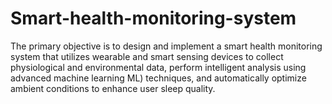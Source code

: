 # Smart-health-monitoring-system
The primary objective is to design and implement a smart health monitoring  system that utilizes wearable and smart sensing devices to collect physiological and  environmental data, perform intelligent analysis using advanced machine learning ML)  techniques, and automatically optimize ambient conditions to enhance user sleep quality.
